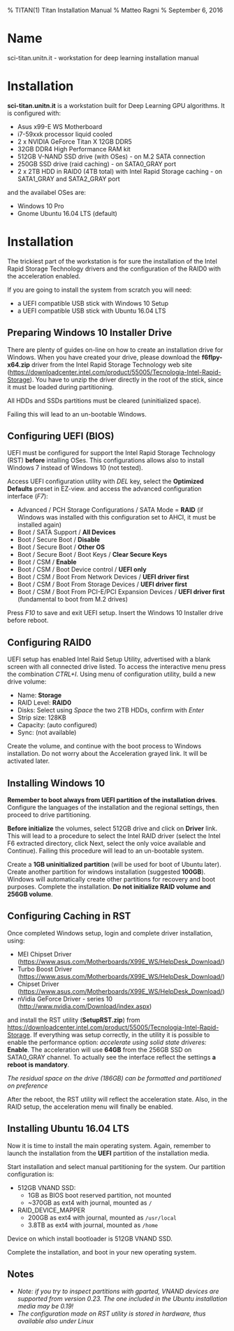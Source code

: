 % TITAN(1) Titan Installation Manual
% Matteo Ragni
% September 6, 2016

# Name

sci-titan.unitn.it - workstation for deep learning installation manual

# Installation

**sci-titan.unitn.it** is a workstation built for Deep Learning GPU algorithms.
It is configured with:

 * Asus x99-E WS Motherboard
 * i7-59xxk processor liquid cooled
 * 2 x NVIDIA GeForce Titan X 12GB DDR5
 * 32GB DDR4 High Performance RAM kit
 * 512GB V-NAND SSD drive (with OSes) - on M.2 SATA connection
 * 250GB SSD drive (raid caching) - on SATA0_GRAY port
 * 2 x 2TB HDD in RAID0 (4TB total) with Intel Rapid Storage caching - on SATA1_GRAY and SATA2_GRAY port

and the availabel OSes are:

 * Windows 10 Pro
 * Gnome Ubuntu 16.04 LTS (default)

# Installation

The trickiest part of the workstation is for sure the installation of the
Intel Rapid Storage Technology drivers and the configuration of the
RAID0 with the acceleration enabled.

If you are going to install the system from scratch you will need:

 * a UEFI compatible USB stick with Windows 10 Setup
 * a UEFI compatible USB stick with Ubuntu 16.04 LTS

## Preparing Windows 10 Installer Drive

There are plenty of guides on-line on how to create an installation drive
for Windows. When you have created your drive, please download the **f6flpy-x64.zip**
driver from the Intel Rapid Storage Technology web site
(https://downloadcenter.intel.com/product/55005/Tecnologia-Intel-Rapid-Storage).
You have to unzip the driver directly in the root of the stick, since it must be
loaded during partitioning.

All HDDs and SSDs partitions must be cleared (uninitialized space).

Failing this will lead to an un-bootable Windows.

## Configuring UEFI (BIOS)

UEFI must be configured for support the Intel Rapid Storage Technology (RST) **before**
intalling OSes. This configurations allows also to install Windows 7 instead of Windows 10 (not tested).

Access UEFI configuration utility with _DEL_ key, select the **Optimized Defaults** preset in EZ-view. and access the advanced configuration interface (_F7_):

 * Advanced / PCH Storage Configurations / SATA Mode = **RAID** (if Windows was installed with this configuration set to AHCI, it must be installed again)
 * Boot / SATA Support / **All Devices**
 * Boot / Secure Boot / **Disable**
 * Boot / Secure Boot / **Other OS**
 * Boot / Secure Boot / Boot Keys / **Clear Secure Keys**
 * Boot / CSM / **Enable**
 * Boot / CSM / Boot Device control / **UEFI only**
 * Boot / CSM / Boot From Network Devices / **UEFI driver first**
 * Boot / CSM / Boot From Storage Devices / **UEFI driver first**
 * Boot / CSM / Boot From PCI-E/PCI Expansion Devices / **UEFI driver first** (fundamental to boot from M.2 drives)

Press _F10_ to save and exit UEFI setup. Insert the Windows 10 Installer drive before reboot.

## Configuring RAID0

UEFI setup has enabled Intel Raid Setup Utility, advertised with a blank screen with all connected drive listed. To access the interactive menu press the combination _CTRL+I_. Using menu of configuration utility, build a new drive volume:

 * Name: **Storage**
 * RAID Level: **RAID0**
 * Disks: Select using _Space_ the two 2TB HDDs, confirm with _Enter_
 * Strip size: 128KB
 * Capacity: (auto configured)
 * Sync: (not available)

Create the volume, and continue with the boot process to Windows installation. Do not worry about the Acceleration grayed link. It will be activated later.

## Installing Windows 10

**Remember to boot always from UEFI partition of the installation drives**. Configure the languages of the installation and the regional settings, then proceed to drive partitioning.

**Before initialize** the volumes, select 512GB drive and click on **Driver** link. This will lead to a procedure to select the Intel RAID driver (select the Intel F6 extracted directory, click Next, select the only voice available and Continue). Failing this procedure will lead to an un-bootable system.

Create a **1GB uninitialized partition** (will be used for boot of Ubuntu later). Create another partition for windows installation (suggested **100GB**). Windows will automatically create other partitions for recovery and boot purposes. Complete the installation. **Do not initialize RAID volume and 256GB volume**.

## Configuring Caching in RST

Once completed Windows setup, login and complete driver installation, using:

 * MEI Chipset Driver (https://www.asus.com/Motherboards/X99E_WS/HelpDesk_Download/)
 * Turbo Boost Driver (https://www.asus.com/Motherboards/X99E_WS/HelpDesk_Download/)
 * Chipset Driver (https://www.asus.com/Motherboards/X99E_WS/HelpDesk_Download/)
 * nVidia GeForce Driver - series 10 (http://www.nvidia.com/Download/index.aspx)

and install the RST utility (**SetupRST.zip**) from https://downloadcenter.intel.com/product/55005/Tecnologia-Intel-Rapid-Storage. If everything was setup correctly, in the utility it is possible to enable the performance option: _accelerate using solid state driveres:_ **Enable**. The acceleration will use **64GB** from the 256GB SSD on SATA0_GRAY channel. To actually see the interface reflect the settings **a reboot is mandatory**.

_The residual space on the drive (186GB) can be formatted and partitioned on preference_

After the reboot, the RST utility will reflect the acceleration state. Also, in the RAID setup, the acceleration menu will finally be enabled.

## Installing Ubuntu 16.04 LTS

Now it is time to install the main operating system. Again, remember to launch the installation from the **UEFI** partition of the installation media.

Start installation and select manual partitioning for the system. Our partition configuration is:

 * 512GB VNAND SSD:
   - 1GB as BIOS boot reserved partition, not mounted
   - ~370GB as ext4 with journal, mounted as `/`
 * RAID_DEVICE_MAPPER
   - 200GB as ext4 with journal, mounted as `/usr/local`
   - 3.8TB as ext4 with journal, mounted as `/home`

Device on which install bootloader is 512GB VNAND SSD.

Complete the installation, and boot in your new operating system.

## Notes

 * _Note: if you try to inspect partitions with gparted, VNAND devices are supported from version 0.23. The one included in the Ubuntu installation media may be 0.19!_
 * _The configuration made on RST utility is stored in hardware, thus available also under Linux_
